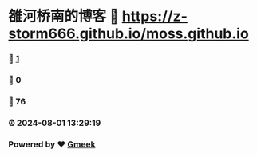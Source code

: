 # 雒河桥南的博客 :link: https://z-storm666.github.io/moss.github.io 
### :page_facing_up: [1](https://z-storm666.github.io/moss.github.io/tag.html) 
### :speech_balloon: 0 
### :hibiscus: 76 
### :alarm_clock: 2024-08-01 13:29:19 
### Powered by :heart: [Gmeek](https://github.com/Meekdai/Gmeek)
